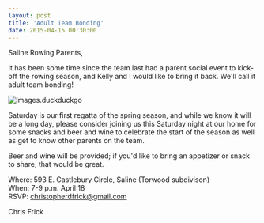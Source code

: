```yaml
---
layout: post  
title: 'Adult Team Bonding'
date: 2015-04-15 00:30:00
---
```

Saline Rowing Parents,

It has been some time since the team last had a parent social event to kick-off
the rowing season, and Kelly and I would like to bring it back. We'll call it
adult team bonding!

![images.duckduckgo](http://i.imgur.com/ZpqkXP0.jpg)

Saturday is our first regatta of the spring season, and while we know it will be
a long day, please consider joining us this Saturday night at our home for some
snacks and beer and wine to celebrate the start of the season as well as get to
know other parents on the team.

Beer and wine will be provided; if you'd like to bring an appetizer or snack to
share, that would be great.

Where: 593 E. Castlebury Circle, Saline (Torwood subdivison)  
When: 7-9 p.m. April 18  
RSVP: <christopherdfrick@gmail.com>

Chris Frick
